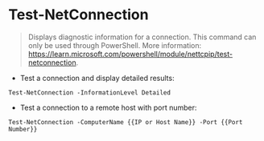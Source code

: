 # Test-NetConnection

> Displays diagnostic information for a connection.
> This command can only be used through PowerShell.
> More information: <https://learn.microsoft.com/powershell/module/nettcpip/test-netconnection>.


- Test a connection and display detailed results:

`Test-NetConnection -InformationLevel Detailed`

- Test a connection to a remote host with port number:

`Test-NetConnection -ComputerName {{IP or Host Name}} -Port {{Port Number}}`
